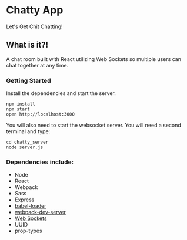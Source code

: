 # Chatty App

Let's Get Chit Chatting!

## What is it?!

A chat room built with React utilizing Web Sockets so multiple users can chat together at any time.

### Getting Started

Install the dependencies and start the server.

```
npm install
npm start
open http://localhost:3000
```

You will also need to start the websocket server. You will need a second terminal and type:

```
cd chatty_server
node server.js
```

### Dependencies include:

- Node
- React
- Webpack
- Sass
- Express
- [babel-loader](https://github.com/babel/babel-loader)
- [webpack-dev-server](https://github.com/webpack/webpack-dev-server)
- [Web Sockets](https://www.npmjs.com/package/ws)
- UUID
- prop-types
